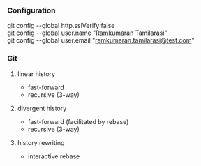 ### Configuration
git config --global http.sslVerify false\
git config --global user.name "Ramkumaran Tamilarasi"\
git config --global user.email "ramkumaran.tamilarasi@test.com"

### Git
1. linear history
    * fast-forward
    * recursive (3-way)
	
2. divergent history
    * fast-forward (facilitated by rebase)
    * recursive (3-way)

3. history rewriting
    * interactive rebase
